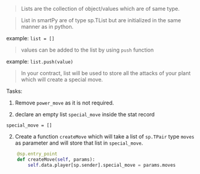 > Lists are the collection of object/values which are of same type.

> List in smartPy are of type sp.TList but are initialized in the same manner as in python.

example:
`list = []`

> values can be added to the list by using `push` function

example:
`list.push(value)`

> In your contract, list will be used to store all the attacks of your plant which will create a special move.

Tasks:

1) Remove `power_move` as it is not required. 

1) declare an empty list `special_move` inside the stat record

`special_move = []`

2) Create a function `createMove` which will take a list of `sp.TPair` type `moves` as parameter and will store that list in `special_move`.


```python
    @sp.entry_point
    def createMove(self, params):
        self.data.player[sp.sender].special_move = params.moves
```